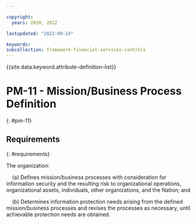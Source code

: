 ```yaml
---

copyright:
  years: 2020, 2022

lastupdated: "2022-09-24"

keywords: 
subcollection: framework-financial-services-controls
---
```


{{site.data.keyword.attribute-definition-list}}

# PM-11 - Mission/Business Process Definition
{: #pm-11}

## Requirements
{: #requirements}

The organization:

&nbsp;&nbsp;&nbsp;&nbsp;(a) Defines mission/business processes with consideration for information security and the resulting risk to organizational operations, organizational assets, individuals, other organizations, and the Nation; and

&nbsp;&nbsp;&nbsp;&nbsp;(b) Determines information protection needs arising from the defined mission/business processes and revises the processes as necessary, until achievable protection needs are obtained.

